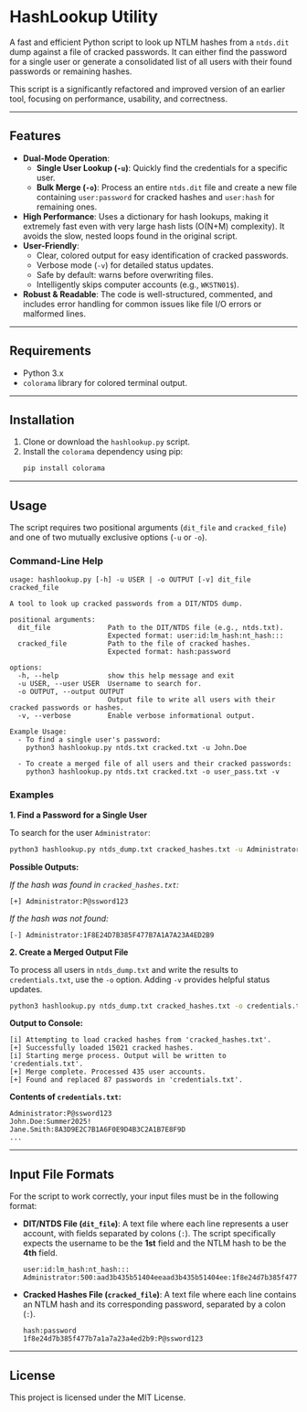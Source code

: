 # HashLookup Utility

A fast and efficient Python script to look up NTLM hashes from a `ntds.dit` dump against a file of cracked passwords. It can either find the password for a single user or generate a consolidated list of all users with their found passwords or remaining hashes.

This script is a significantly refactored and improved version of an earlier tool, focusing on performance, usability, and correctness.

---

## Features

* **Dual-Mode Operation**:
    * **Single User Lookup (`-u`)**: Quickly find the credentials for a specific user.
    * **Bulk Merge (`-o`)**: Process an entire `ntds.dit` file and create a new file containing `user:password` for cracked hashes and `user:hash` for remaining ones.
* **High Performance**: Uses a dictionary for hash lookups, making it extremely fast even with very large hash lists (O(N+M) complexity). It avoids the slow, nested loops found in the original script.
* **User-Friendly**:
    * Clear, colored output for easy identification of cracked passwords.
    * Verbose mode (`-v`) for detailed status updates.
    * Safe by default: warns before overwriting files.
    * Intelligently skips computer accounts (e.g., `WKSTN01$`).
* **Robust & Readable**: The code is well-structured, commented, and includes error handling for common issues like file I/O errors or malformed lines.

---

## Requirements

* Python 3.x
* `colorama` library for colored terminal output.

---

## Installation

1.  Clone or download the `hashlookup.py` script.
2.  Install the `colorama` dependency using pip:
    ```sh
    pip install colorama
    ```

---

## Usage

The script requires two positional arguments (`dit_file` and `cracked_file`) and one of two mutually exclusive options (`-u` or `-o`).

### Command-Line Help

```
usage: hashlookup.py [-h] -u USER | -o OUTPUT [-v] dit_file cracked_file

A tool to look up cracked passwords from a DIT/NTDS dump.

positional arguments:
  dit_file              Path to the DIT/NTDS file (e.g., ntds.txt).
                        Expected format: user:id:lm_hash:nt_hash:::
  cracked_file          Path to the file of cracked hashes.
                        Expected format: hash:password

options:
  -h, --help            show this help message and exit
  -u USER, --user USER  Username to search for.
  -o OUTPUT, --output OUTPUT
                        Output file to write all users with their cracked passwords or hashes.
  -v, --verbose         Enable verbose informational output.

Example Usage:
  - To find a single user's password:
    python3 hashlookup.py ntds.txt cracked.txt -u John.Doe

  - To create a merged file of all users and their cracked passwords:
    python3 hashlookup.py ntds.txt cracked.txt -o user_pass.txt -v
```

### Examples

**1. Find a Password for a Single User**

To search for the user `Administrator`:

```sh
python3 hashlookup.py ntds_dump.txt cracked_hashes.txt -u Administrator
```

**Possible Outputs:**

*If the hash was found in `cracked_hashes.txt`:*
```
[+] Administrator:P@ssword123
```

*If the hash was not found:*
```
[-] Administrator:1F8E24D7B385F477B7A1A7A23A4ED2B9
```

**2. Create a Merged Output File**

To process all users in `ntds_dump.txt` and write the results to `credentials.txt`, use the `-o` option. Adding `-v` provides helpful status updates.

```sh
python3 hashlookup.py ntds_dump.txt cracked_hashes.txt -o credentials.txt -v
```

**Output to Console:**
```
[i] Attempting to load cracked hashes from 'cracked_hashes.txt'.
[+] Successfully loaded 15021 cracked hashes.
[i] Starting merge process. Output will be written to 'credentials.txt'.
[+] Merge complete. Processed 435 user accounts.
[+] Found and replaced 87 passwords in 'credentials.txt'.
```

**Contents of `credentials.txt`:**
```
Administrator:P@ssword123
John.Doe:Summer2025!
Jane.Smith:8A3D9E2C7B1A6F0E9D4B3C2A1B7E8F9D
...
```

---

## Input File Formats

For the script to work correctly, your input files must be in the following format:

* **DIT/NTDS File (`dit_file`)**: A text file where each line represents a user account, with fields separated by colons (`:`). The script specifically expects the username to be the **1st** field and the NTLM hash to be the **4th** field.
    ```
    user:id:lm_hash:nt_hash:::
    Administrator:500:aad3b435b51404eeaad3b435b51404ee:1f8e24d7b385f477b7a1a7a23a4ed2b9:::
    ```

* **Cracked Hashes File (`cracked_file`)**: A text file where each line contains an NTLM hash and its corresponding password, separated by a colon (`:`).
    ```
    hash:password
    1f8e24d7b385f477b7a1a7a23a4ed2b9:P@ssword123
    ```

---

## License

This project is licensed under the MIT License.
